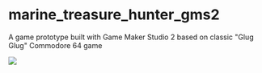 # marine_treasure_hunter_gms2
 A game prototype built with Game Maker Studio 2 based on classic "Glug Glug" Commodore 64 game
 
 
 ![](https://www.dropbox.com/s/ysyjwkowujfvugb/Screen%20Shot%202018-04-23%20at%209.43.15%20pm.png?raw=1)
